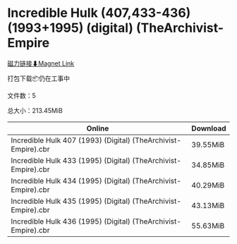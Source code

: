 # Incredible Hulk (407,433-436) (1993+1995) (digital) (TheArchivist-Empire

[磁力链接⬇Magnet Link](magnet:?xt=urn:btih:668b6eea2c812e6cfc3d38913fb732cec38bf938&dn=Incredible%20Hulk%20%28407%2C433-436%29%20%281993%2B1995%29%20%28digital%29%20%28TheArchivist-Empire)

打包下载📦仍在工事中

文件数：5

总大小：213.45MiB

Online | Download
--- | ---
Incredible Hulk 407 (1993) (Digital) (TheArchivist-Empire).cbr | 39.55MiB
Incredible Hulk 433 (1995) (Digital) (TheArchivist-Empire).cbr | 34.85MiB
Incredible Hulk 434 (1995) (Digital) (TheArchivist-Empire).cbr | 40.29MiB
Incredible Hulk 435 (1995) (Digital) (TheArchivist-Empire).cbr | 43.13MiB
Incredible Hulk 436 (1995) (Digital) (TheArchivist-Empire).cbr | 55.63MiB